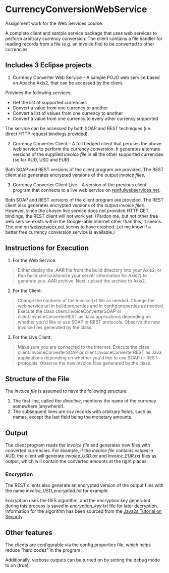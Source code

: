 CurrencyConversionWebService
============================

Assignment work for the Web Services course.

A complete client and sample service package that uses web services to perform arbitrary currency conversion. The client contains a file handler for reading records from a file (e.g. an invoice file) to be converted to other currencies. 

## Includes 3 Eclipse projects ##
1. Currency Converter Web Service – A sample POJO web service based on Apache Axis2, that can be accessed by the client.

Provides the following services: 
* Get the list of supported currencies
* Convert a value from one currency to another
* Convert a list of values from one currency to another
* Convert a value from one currency to every other currency supported 

The service can be accessed by both SOAP and REST techniques (i.e. direct HTTP request bindings provided).

2. Currency Converter Client – A full fledged client that peruses the above web service to perform the currency conversion. It generates alternate versions of the supplied _invoice file_ in all the other supported currencies (so far AUD, USD and EUR).

Both SOAP and REST versions of the client program are provided. The REST client also generates encrypted versions of the output _invoice files_.

3. Currency Converter Client Live – A version of the previous client program that connects to a live web service on [restfulwebservices.net](restfulwebservices.net/wcf/CurrencyService.svc?wsdl).

Both SOAP and REST versions of the client program are provided. The REST client also generates encrypted versions of the output _invoice files_. However, since the chosen live service does not provided HTTP GET bindings, the REST client will not work yet. (Pardon me, but not other free web service exists within the Google-able Internet other than this, it seems. The one on [webservicex.net](www.webservicex.net/CurrencyConvertor.asmx?WSDL) seems to have crashed. Let me know if a better free currency conversion service is available.)

## Instructions for Execution ##
1. For the Web Service: 
> Either deploy the .AAR file from the build directory into your Axis2, or
> Run build.xml (customize your server information for Axis2) to generate you .AAR archive. Next, upload the archive to Axis2.

2. For the Client:
> Change the contents of the invoice.txt file as needed.
> Change the web service url in build.properties and in config.properties as needed.
> Execute the class client.InvoiceConverterSOAP or client.InvoiceConverterREST as Java applications depending on whether you'd like to use SOAP or REST protocols.
> Observe the new invoice files generated by the class.

3. For the Live Client:
> Make sure you are connected to the Internet.
> Execute the class client.InvoiceConverterSOAP or client.InvoiceConverterREST as Java applications depending on whether you'd like to use SOAP or REST protocols.
> Observe the new invoice files generated by the class.

## Structure of the File ##
The _invoice file_ is assumed to have the following structure:
1. The first line, called the *directive*, mentions the name of the currency somewhere (anywhere!).
2. The subsequent lines are csv records with arbitrary fields, such as names, except the last field being the monetary amounts.

## Output ##
The client program reads the _invoice file_ and generates new files with converted currencies. For example, if the _invoice file_ contains values in AUD, the client will generate *invoice_USD.txt* and *invoice_EUR.txt* files as output, which will contain the converted amounts at the right places. 

### Encryption ###
The REST clients also generate an encrypted version of the output files with the name *invoice_USD_encrypted.txt* for example. 

Encryption uses the DES algorithm, and the encryption key generated during this process is saved in _encryption_key.txt_ file for later decryption.
Information for the algorithm has been sourced from the [Java2s Tutorial on Security](http://www.java2s.com/Tutorial/Java/0490__Security/Catalog0490__Security.htm).

## Other features ##
The clients are configurable via the config.properties file, which helps reduce "hard codes" in the program.

Additionally, verbose outputs can be turned on by setting the debug mode to on (true).
